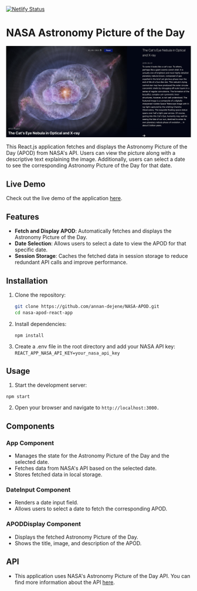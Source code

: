 [![Netlify Status](https://api.netlify.com/api/v1/badges/deb77a00-d074-4d83-9d93-b1e79244d202/deploy-status)](https://app.netlify.com/sites/nasa-apod-viewer/deploys)

# NASA Astronomy Picture of the Day

![Sample-APOD](./public/Sample.png)

This React.js application fetches and displays the Astronomy Picture of the Day (APOD) from NASA's API. Users can view the picture along with a descriptive text explaining the image. Additionally, users can select a date to see the corresponding Astronomy Picture of the Day for that date.

## Live Demo

Check out the live demo of the application [here](https://nasa-apod-viewer.netlify.app/).

## Features

- **Fetch and Display APOD**: Automatically fetches and displays the Astronomy Picture of the Day.
- **Date Selection**: Allows users to select a date to view the APOD for that specific date.
- **Session Storage**: Caches the fetched data in session storage to reduce redundant API calls and improve performance.

## Installation

1. Clone the repository:

   ```bash
   git clone https://github.com/annan-dejene/NASA-APOD.git
   cd nasa-apod-react-app
   ```

2. Install dependencies:

   ```node
   npm install

   ```

3. Create a .env file in the root directory and add your NASA API key:
   `REACT_APP_NASA_API_KEY=your_nasa_api_key`

## Usage

1. Start the development server:

```node
npm start

```

2. Open your browser and navigate to
   `http://localhost:3000.`

## Components

### App Component

- Manages the state for the Astronomy Picture of the Day and the selected date.
- Fetches data from NASA's API based on the selected date.
- Stores fetched data in local storage.

### DateInput Component

- Renders a date input field.
- Allows users to select a date to fetch the corresponding APOD.

### APODDisplay Component

- Displays the fetched Astronomy Picture of the Day.
- Shows the title, image, and description of the APOD.

## API

- This application uses NASA's Astronomy Picture of the Day API. You can find more information about the API [here](https://api.nasa.gov/).
